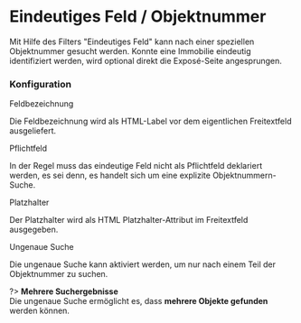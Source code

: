 # Eindeutiges Feld / Objektnummer

Mit Hilfe des Filters "Eindeutiges Feld" kann nach einer speziellen Objektnummer gesucht werden. Konnte eine Immobilie eindeutig identifiziert werden, wird optional direkt die Exposé-Seite angesprungen.

### Konfiguration

<span class="field">Feldbezeichnung</span>

Die Feldbezeichnung wird als HTML-Label vor dem eigentlichen Freitextfeld ausgeliefert.

<span class="field">Pflichtfeld</span>

In der Regel muss das eindeutige Feld nicht als Pflichtfeld deklariert werden, es sei denn, es handelt sich um eine explizite Objektnummern-Suche.

<span class="field">Platzhalter</span>

Der Platzhalter wird als HTML Platzhalter-Attribut im Freitextfeld ausgegeben.

<span class="field">Ungenaue Suche</span>

Die ungenaue Suche kann aktiviert werden, um nur nach einem Teil der Objektnummer zu suchen.&#x20;

?> **Mehrere Suchergebnisse**\
Die ungenaue Suche ermöglicht es, dass **mehrere Objekte gefunden** werden können.
